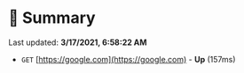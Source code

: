 # 📖 Summary
Last updated: **3/17/2021, 6:58:22 AM**

- `GET` [https://google.com](https://google.com) - **Up** (157ms)
